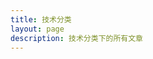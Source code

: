 ```yaml
---
title: 技术分类
layout: page
description: 技术分类下的所有文章
---
```


<script setup>
import { data as posts } from '../../.vitepress/posts.data.js'
import { computed } from 'vue'

// 过滤技术分类的文章
const categoryPosts = computed(() => {
  return posts.filter(post => 
    post.frontmatter.category === '技术'
  ).sort((a, b) => new Date(b.frontmatter.date) - new Date(a.frontmatter.date))
})

// 格式化日期
const formatDate = (date) => {
  return new Date(date).toLocaleDateString('zh-CN', {
    year: 'numeric',
    month: 'long',
    day: 'numeric'
  })
}
</script>

<template>
  <div class="category-container">
    <div class="category-header">
      <h1 class="category-title">💻 技术</h1>
      <p class="category-description">分享前端开发、后端技术、工具使用等技术相关文章</p>
      <div class="category-stats">
        <span class="post-count">{{ categoryPosts.length }} 篇文章</span>
      </div>
    </div>

    <div class="posts-section" v-if="categoryPosts.length > 0">
      <div class="posts-grid">
        <article 
          v-for="post in categoryPosts" 
          :key="post.url" 
          class="post-card"
        >
          <div class="post-content">
            <h2 class="post-title">
              <a :href="post.url">{{ post.title }}</a>
            </h2>
            <p class="post-excerpt" v-if="post.excerpt">
              {{ post.excerpt }}
            </p>
            <div class="post-meta">
              <time class="post-date">{{ formatDate(post.frontmatter.date) }}</time>
              <div class="post-tags" v-if="post.frontmatter.tags">
                <span 
                  v-for="tag in post.frontmatter.tags" 
                  :key="tag" 
                  class="tag"
                >
                  #{{ tag }}
                </span>
              </div>
            </div>
          </div>
        </article>
      </div>
    </div>

    <div class="empty-state" v-else>
      <div class="empty-icon">🚧</div>
      <h3>开发中</h3>
      <p>技术分类下的内容正在开发中，敬请期待！</p>
      <div class="topics-preview">
        <h4>即将包含的主题：</h4>
        <ul>
          <li>前端开发 (Vue.js, React, JavaScript, TypeScript)</li>
          <li>后端技术 (Node.js, Python, 数据库)</li>
          <li>开发工具 (Git, VS Code, 构建工具)</li>
          <li>最佳实践和代码规范</li>
        </ul>
      </div>
    </div>
  </div>
</template>

<style scoped>
.category-container {
  max-width: 1200px;
  margin: 0 auto;
  padding: 2rem;
}

.category-header {
  text-align: center;
  margin-bottom: 3rem;
}

.category-title {
  font-size: 2.5rem;
  font-weight: 700;
  color: var(--vp-c-brand);
  margin-bottom: 1rem;
}

.category-description {
  color: var(--vp-c-text-2);
  font-size: 1.125rem;
  margin-bottom: 1.5rem;
}

.category-stats {
  background: var(--vp-c-bg-alt);
  padding: 0.75rem 1.5rem;
  border-radius: 2rem;
  border: 1px solid var(--vp-c-divider-light);
  display: inline-block;
}

.post-count {
  color: var(--vp-c-text-1);
  font-weight: 500;
}

.posts-grid {
  display: grid;
  grid-template-columns: repeat(auto-fill, minmax(350px, 1fr));
  gap: 2rem;
}

.post-card {
  background: var(--vp-c-bg);
  border-radius: 1rem;
  padding: 2rem;
  box-shadow: 0 4px 6px -1px rgba(0, 0, 0, 0.1);
  border: 1px solid var(--vp-c-divider-light);
  transition: all 0.3s ease;
}

.post-card:hover {
  transform: translateY(-4px);
  box-shadow: 0 10px 25px -3px rgba(0, 0, 0, 0.1);
}

.post-title {
  margin: 0 0 1rem 0;
  font-size: 1.25rem;
  font-weight: 600;
}

.post-title a {
  color: var(--vp-c-text-1);
  text-decoration: none;
  transition: color 0.3s ease;
}

.post-title a:hover {
  color: var(--vp-c-brand);
}

.post-excerpt {
  color: var(--vp-c-text-2);
  line-height: 1.6;
  margin-bottom: 1.5rem;
}

.post-meta {
  display: flex;
  justify-content: space-between;
  align-items: center;
  flex-wrap: wrap;
  gap: 1rem;
}

.post-date {
  color: var(--vp-c-text-3);
  font-size: 0.875rem;
}

.post-tags {
  display: flex;
  gap: 0.5rem;
  flex-wrap: wrap;
}

.tag {
  background: var(--vp-c-bg-soft);
  color: var(--vp-c-text-2);
  padding: 0.25rem 0.5rem;
  border-radius: 0.375rem;
  font-size: 0.75rem;
  border: 1px solid var(--vp-c-divider);
}

.empty-state {
  text-align: center;
  padding: 4rem 2rem;
  color: var(--vp-c-text-2);
}

.empty-icon {
  font-size: 4rem;
  margin-bottom: 1rem;
}

.empty-state h3 {
  color: var(--vp-c-text-1);
  margin-bottom: 0.5rem;
  font-size: 1.5rem;
}

.topics-preview {
  margin-top: 2rem;
  text-align: left;
  max-width: 500px;
  margin-left: auto;
  margin-right: auto;
}

.topics-preview h4 {
  color: var(--vp-c-text-1);
  margin-bottom: 1rem;
  text-align: center;
}

.topics-preview ul {
  list-style: none;
  padding: 0;
}

.topics-preview li {
  padding: 0.5rem 0;
  border-bottom: 1px solid var(--vp-c-divider-light);
}

.topics-preview li:last-child {
  border-bottom: none;
}

@media (max-width: 768px) {
  .category-container {
    padding: 1rem;
  }
  
  .posts-grid {
    grid-template-columns: 1fr;
    gap: 1.5rem;
  }
  
  .post-card {
    padding: 1.5rem;
  }
  
  .category-title {
    font-size: 2rem;
  }
  
  .post-meta {
    flex-direction: column;
    align-items: flex-start;
    gap: 0.75rem;
  }
}
</style>